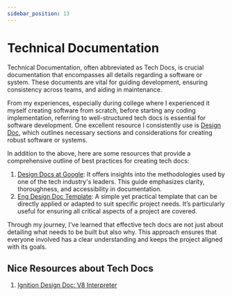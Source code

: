 ```yaml
---
sidebar_position: 13
---
```


# Technical Documentation

Technical Documentation, often abbreviated as Tech Docs, is crucial documentation that encompasses all details regarding a software or system. These documents are vital for guiding development, ensuring consistency across teams, and aiding in maintenance. 

From my experiences, especially during college where I experienced it myself creating software from scratch, before starting any coding implementation, referring to well-structured tech docs is essential for software development. One excellent resource I consistently use is [Design Doc](https://www.industrialempathy.com/posts/design-doc-a-design-doc/), which outlines necessary sections and considerations for creating robust software or systems.

In addition to the above, here are some resources that provide a comprehensive outline of best practices for creating tech docs:

1. [Design Docs at Google](https://www.industrialempathy.com/posts/design-docs-at-google/): It offers insights into the methodologies used by one of the tech industry's leaders. This guide emphasizes clarity, thoroughness, and accessibility in documentation.
2. [Eng Design Doc Template](https://docs.google.com/document/d/1WMG_gt67eW9RYl33R02KEv2RxFvuMldg1s_TcM0Sn2M/edit#heading=h.psi98t855m9r): A simple yet practical template that can be directly applied or adapted to suit specific project needs. It’s particularly useful for ensuring all critical aspects of a project are covered.

Through my journey, I've learned that effective tech docs are not just about detailing what needs to be built but also why. This approach ensures that everyone involved has a clear understanding and keeps the project aligned with its goals.

## Nice Resources about Tech Docs

1. [Ignition Design Doc: V8 Interpreter](https://docs.google.com/document/d/11T2CRex9hXxoJwbYqVQ32yIPMh0uouUZLdyrtmMoL44/edit#heading=h.6jz9dj3bnr8t)